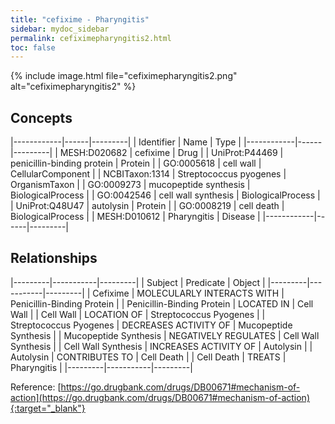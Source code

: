 ```yaml
---
title: "cefixime - Pharyngitis"
sidebar: mydoc_sidebar
permalink: cefiximepharyngitis2.html
toc: false 
---
```


{% include image.html file="cefiximepharyngitis2.png" alt="cefiximepharyngitis2" %}

## Concepts

|------------|------|---------|
| Identifier | Name | Type    |
|------------|------|---------|
| MESH:D020682 | cefixime | Drug |
| UniProt:P44469 | penicillin-binding protein | Protein |
| GO:0005618 | cell wall | CellularComponent |
| NCBITaxon:1314 | Streptococcus pyogenes | OrganismTaxon |
| GO:0009273 | mucopeptide synthesis | BiologicalProcess |
| GO:0042546 | cell wall synthesis | BiologicalProcess |
| UniProt:Q48U47 | autolysin | Protein |
| GO:0008219 | cell death | BiologicalProcess |
| MESH:D010612 | Pharyngitis | Disease |
|------------|------|---------|

## Relationships

|---------|-----------|---------|
| Subject | Predicate | Object  |
|---------|-----------|---------|
| Cefixime | MOLECULARLY INTERACTS WITH | Penicillin-Binding Protein |
| Penicillin-Binding Protein | LOCATED IN | Cell Wall |
| Cell Wall | LOCATION OF | Streptococcus Pyogenes |
| Streptococcus Pyogenes | DECREASES ACTIVITY OF | Mucopeptide Synthesis |
| Mucopeptide Synthesis | NEGATIVELY REGULATES | Cell Wall Synthesis |
| Cell Wall Synthesis | INCREASES ACTIVITY OF | Autolysin |
| Autolysin | CONTRIBUTES TO | Cell Death |
| Cell Death | TREATS | Pharyngitis |
|---------|-----------|---------|

Reference: [https://go.drugbank.com/drugs/DB00671#mechanism-of-action](https://go.drugbank.com/drugs/DB00671#mechanism-of-action){:target="_blank"}